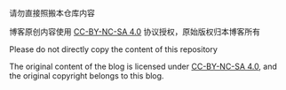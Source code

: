 请勿直接照搬本仓库内容

博客原创内容使用 [CC-BY-NC-SA 4.0](https://creativecommons.org/licenses/by-nc-sa/4.0/) 协议授权，原始版权归本博客所有

Please do not directly copy the content of this repository

The original content of the blog is licensed under [CC-BY-NC-SA 4.0](https://creativecommons.org/licenses/by-nc-sa/4.0/), and the original copyright belongs to this blog.
